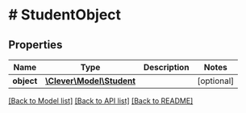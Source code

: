 # # StudentObject

## Properties

Name | Type | Description | Notes
------------ | ------------- | ------------- | -------------
**object** | [**\Clever\Model\Student**](Student.md) |  | [optional]

[[Back to Model list]](../../README.md#models) [[Back to API list]](../../README.md#endpoints) [[Back to README]](../../README.md)
